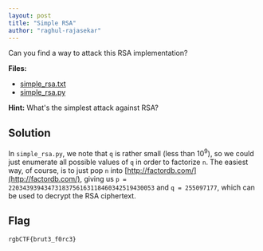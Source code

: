 ```yaml
---
layout: post
title: "Simple RSA"
author: "raghul-rajasekar"
---
```

Can you find a way to attack this RSA implementation?

**Files:**
- [simple_rsa.txt]({{site.baseurl}}/assets/Simple-RSA/simple_rsa.txt)
- [simple_rsa.py]({{site.baseurl}}/assets/Simple-RSA/simple_rsa.py)

**Hint:**
What's the simplest attack against RSA?

## Solution

In `simple_rsa.py`, we note that `q` is rather small (less than 10<sup>9</sup>), so we could just enumerate all possible values of `q` in order to factorize `n`. The easiest way, of course, is to just pop `n` into [http://factordb.com/](http://factordb.com/), giving us `p = 22034393943473183756163118460342519430053` and `q = 255097177`, which can be used to decrypt the RSA ciphertext.

## Flag

```
rgbCTF{brut3_f0rc3}
```
